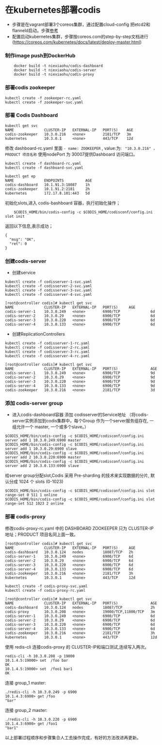 # 在kubernetes部署codis

- 步骤是在vagrant部署3个coreos集群，通过配置cloud-config 把etcd2和flanneld启动。步骤[参考](https://coreos.com/os/docs/latest/booting-on-vagrant.html)
- 配置启动kubernetes集群，步骤按coreos.com的step-by-step文档进行(https://coreos.com/kubernetes/docs/latest/deploy-master.html)
	
	

### 制作image push到DockerHub
```
	docker build -t niexiaohu/codis-dashboard
	docker build -t niexiaohu/codis-server
	docker build -t niexiaohu/codis-proxy
```

### 部署codis zookeeper
    kubectl create -f zookeeper-rc.yaml
    kubectl create -f zookeeper-svc.yaml

### 部署 Codis Dashboard

```
kubectl get svc
NAME              CLUSTER-IP   EXTERNAL-IP   PORT(S)    AGE
codis-zookeeper   10.3.0.216   <none>        2181/TCP   3m
kubernetes        10.3.0.1     <none>        443/TCP    12d
```

修改 dashboard-rc.yaml 里面 ```- name: ZOOKEEPER``` , value:为: ``` "10.3.0.216" ，PRODUCT 项目名称```
使用nodePort 为 30007提供Dashboard 访问端口。

```
kubectl create -f dashboard-rc.yaml
kubectl create -f dashboard-svc.yaml	
```

```
kubectl get ep
NAME              ENDPOINTS          AGE
codis-dashboard   10.1.91.3:18087    1h
codis-zookeeper   10.1.91.2:2181     2h
kubernetes        172.17.8.101:443   5d
```
初始化slots,进入 codis-bashboard 容器，执行初始化操作；
```
	$CODIS_HOME/bin/codis-config -c $CODIS_HOME/codisconf/config.ini slot init
```
返回以下信息,表示成功；
```
{
  "msg": "OK",
  "ret": 0
}
```


### 创建codis-server

- 创建service
```
kubectl create -f codisserver-1-svc.yaml 
kubectl create -f codisserver-2-svc.yaml 
kubectl create -f codisserver-3-svc.yaml 
kubectl create -f codisserver-4-svc.yaml 
```
```
[root@controller codis]# kubectl get svc
NAME              CLUSTER-IP   EXTERNAL-IP   PORT(S)     AGE
codis-server-1    10.3.0.249   <none>        6900/TCP              6d
codis-server-2    10.3.0.29    <none>        6900/TCP              6d
codis-server-3    10.3.0.220   <none>        6900/TCP              6d
codis-server-4    10.3.0.133   <none>        6900/TCP              6d
```
- 创建ReplicationControllers
```
kubectl create -f codisserver-1-rc.yaml 
kubectl create -f codisserver-2-rc.yaml 
kubectl create -f codisserver-3-rc.yaml 
kubectl create -f codisserver-4-rc.yaml 
```
```
[root@controller codis]# kubectl get svc
NAME              CLUSTER-IP   EXTERNAL-IP   PORT(S)               AGE
codis-server-1    10.3.0.249   <none>        6900/TCP              9d
codis-server-2    10.3.0.29    <none>        6900/TCP              9d
codis-server-3    10.3.0.220   <none>        6900/TCP              9d
codis-server-4    10.3.0.133   <none>        6900/TCP              9d
codis-zookeeper   10.3.0.216   <none>        2181/TCP              3d
```
### 添加 codis-server group
- 进入codis-dashboard容器 添加 codisserver的Service地址 
（将codis-server实例添加到codis集群中，每个Group 作为一个server服务组存在, 一组允许一个 master, 一个或多个slave。）
```
$CODIS_HOME/bin/codis-config -c $CODIS_HOME/codisconf/config.ini server add 1 10.3.0.249:6900 master
$CODIS_HOME/bin/codis-config -c $CODIS_HOME/codisconf/config.ini server add 1 10.3.0.29:6900 slave
$CODIS_HOME/bin/codis-config -c $CODIS_HOME/codisconf/config.ini server add 2 10.3.0.220:6900 master
$CODIS_HOME/bin/codis-config -c $CODIS_HOME/codisconf/config.ini server add 2 10.3.0.133:6900 slave
```
给server group分配slot,Codis 采用 Pre-sharding 的技术来实现数据的分片, 默认分成 1024 个 slots (0-1023)
```
$CODIS_HOME/bin/codis-config -c $CODIS_HOME/codisconf/config.ini slot range-set 0 511 1 online
$CODIS_HOME/bin/codis-config -c $CODIS_HOME/codisconf/config.ini slot range-set 512 1023 2 online
```
### 部署 codis-proxy

修改codis-proxy-rc.yaml 中的 DASHBOARD  ZOOKEEPER 只为 CLUSTER-IP 地址；PRODUCT 项目名同上面一致。
```
[root@controller codis]# kubectl get svc
NAME              CLUSTER-IP   EXTERNAL-IP   PORT(S)     AGE
codis-dashboard   10.3.0.124   nodes         18087/TCP   2h
codis-server-1    10.3.0.249   <none>        6900/TCP    6d
codis-server-2    10.3.0.29    <none>        6900/TCP    6d
codis-server-3    10.3.0.220   <none>        6900/TCP    6d
codis-server-4    10.3.0.133   <none>        6900/TCP    6d
codis-zookeeper   10.3.0.216   <none>        2181/TCP    3h
kubernetes        10.3.0.1     <none>        443/TCP     12d

kubectl create -f codis-proxy-svc.yaml 
kubectl create -f codis-proxy-rc.yaml 

[root@controller codis]# kubectl get svc
NAME              CLUSTER-IP   EXTERNAL-IP   PORT(S)               AGE
codis-dashboard   10.3.0.124   nodes         18087/TCP             2h
codis-proxy       10.3.0.208   <none>        19000/TCP,11000/TCP   3m
codis-server-1    10.3.0.249   <none>        6900/TCP              6d
codis-server-2    10.3.0.29    <none>        6900/TCP              6d
codis-server-3    10.3.0.220   <none>        6900/TCP              6d
codis-server-4    10.3.0.133   <none>        6900/TCP              6d
codis-zookeeper   10.3.0.216   <none>        2181/TCP              3h
kubernetes        10.3.0.1     <none>        443/TCP               12d
```
使用 redis-cli 连接codis-proxy 的  CLUSTER-IP和端口测试,连续写入两次。
```
redis-cli -h 10.3.0.208 -p 19000
10.1.4.5:19000> set  /foo bar
OK
10.1.4.5:19000> set  /foo1 bar1
OK
```
连接 group_1 master:
```
./redis-cli -h 10.3.0.249 -p 6900 
10.1.4.3:6900> get /foo
"bar"
```
连接 group_2 master:
```
./redis-cli -h 10.3.0.220 -p 6900
10.1.4.3:6900> get /foo1
"bar1"
```
以上部署过程顺序和步骤集合人工去操作完成，有好的方法改进再更新。



